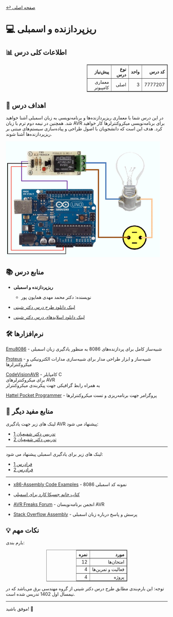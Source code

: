 [↩️ صفحه اصلی](/README.md)

# 💻 ریزپردازنده و اسمبلی
## 📊 اطلاعات کلی درس
<div style="direction: rtl;">
    <table align="center" border="1" style="text-align: right; border-collapse: collapse; width: 50%;">
        <thead>
            <tr>
                <th>کد درس</th>
                <th>واحد</th>
                <th>نوع درس</th>
                <th>پیش‌نیاز</th>
            </tr>
        </thead>
        <tbody>
            <tr>
                <td>7777207</td>
                <td>3</td>
                <td>اصلی</td>
                <td>معماری کامپیوتر</td>
            </tr>
        </tbody>
    </table>
</div>


## 🎯 اهداف درس
در این درس شما با معماری ریزپردازنده‌ها و برنامه‌نویسی به زبان اسمبلی آشنا خواهید شد. همچنین در نیمه دوم ترم با زبان AVR برای برنامه‌نویسی میکروکنترلرها کار خواهید کرد. هدف این است که دانشجویان با اصول طراحی و پیاده‌سازی سیستم‌های مبتنی بر ریزپردازنده‌ها آشنا شوند.

![Assembly Programming](تصاویر/gif)

## 📚 منابع درس
- **ریزپردازنده و اسمبلی**
  - نویسنده: دکتر محمد مهدی همایون پور

- [ لینک دانلود طرح درس دکتر شینی](https://drive.google.com/file/d/1Y_LxroLmnXp5MqRIS5s_-5q1saBCBI3x/view?usp=drive_link)

- [لینک دانلود اسلایدهای درس دکتر شینی](https://drive.google.com/drive/folders/18w_EBYl5RS8YBcBBmKe3Ir9-r8sTQK3A?usp=drive_link)


## 🛠️ نرم‌افزارها

[Emu8086](https://p30download.ir/fa/entry/36259/emu8086) - شبیه‌ساز کامل برای پردازنده‌های 8086 به منظور یادگیری زبان اسمبلی

[Proteus](https://soft98.ir/software/engineering/3535-%D8%AF%D8%A7%D9%86%D9%84%D9%88%D8%AF-proteus.html) - شبیه‌ساز و ابزار طراحی مدار برای شبیه‌سازی مدارات الکترونیکی و میکروکنترلرها

[CodeVisionAVR](https://soft98.ir/tags/%D9%86%D8%B1%D9%85+%D8%A7%D9%81%D8%B2%D8%A7%D8%B1+codevisionavr/) -
 کامپایلر C <br>
  برای میکروکنترلرهای AVR <br>
   به همراه رابط گرافیکی جهت پیکربندی میکروکنترلر

[Hattel Pocket Programmer](https://dostanelectronic.com/view-download?id=14&download=%D9%88%D8%B1%DA%98%D9%86%20%D8%AC%D8%AF%DB%8C%D8%AF%20%D9%87%D8%A7%D8%AA%D9%84%20V%205.57) - پروگرامر جهت برنامه‌ریزی و تست میکروکنترلرها




## 🔗 منابع مفید دیگر

لینک های زیر جهت یادگیری 
AVR
 پیشنهاد می شود:

- [تدریس دکتر شفیعیان 1](https://www.aparat.com/v/b420tz0?playlist=863362)
- [تدریس دکتر شفیعیان 2](https://www.aparat.com/v/b21c7n2?playlist=278752)
---
لینک های زیر برای یادگیری اسمبلی پیشنهاد می شود:
- [فرادرس 1](https://faradars.org/courses/fvsft117-assembly-programming)
- [فرادرس 2](https://faradars.org/courses/fvee9901-design-of-microprocessor-systems-using-emu8086-and-codevisionavr)
---
- [x86-Assembly Code Examples](https://github.com/parsa-black/x86-Assembly) - نمونه کد اسمبلی 8086

- [کتاب خانم جسیکا کارد برای اسمبلی](https://github.com/hackclub/some-assembly-required)

- [AVR Freaks Forum](https://www.avrfreaks.net/) - انجمن برنامه‌نویسان AVR
- [Stack Overflow Assembly](https://stackoverflow.com/questions/tagged/assembly) - پرسش و پاسخ درباره زبان اسمبلی

## 💡 نکات مهم
بارم بندی:
<div align="center" style="direction: rtl;">
    <table border="1" style="text-align: right; width: 50%; margin: 0 auto; border-collapse: collapse;">
        <thead>
            <tr>
                <th>مورد</th>
                <th>نمره</th>
            </tr>
        </thead>
        <tbody>
            <tr>
                <td>امتحان‌ها</td>
                <td>12</td>
            </tr>
            <tr>
                <td>فعالیت و تمرین‌ها</td>
                <td>4</td>
            </tr>
            <tr>
                <td>پروژه</td>
                <td>4</td>
            </tr>
        </tbody>
    </table>
</div>

توجه: این بارم‌بندی مطابق طرح درس دکتر شینی از گروه مهندسی برق می‌باشد که در نیمسال اول 1402 تدریس شده است.

---

موفق باشید! 🚀
